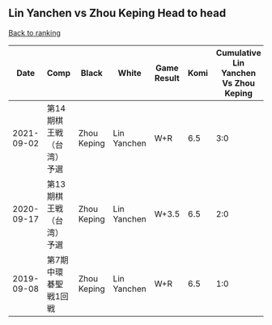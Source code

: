 ## Lin Yanchen vs Zhou Keping Head to head

[Back to ranking](../../index.md)




| **Date** | **Comp** | **Black** | **White** | **Game Result** | **Komi** | **Cumulative Lin Yanchen Vs Zhou Keping** | **Lin Yanchen Streak** | **Zhou Keping Streak** | 
| --- | --- | --- | --- | --- | --- | --- | --- | --- |
| 2021-09-02 | 第14期棋王戦（台湾）予選 | Zhou Keping | Lin Yanchen | W+R | 6.5 | 3:0 | 3 | 0 | 
| 2020-09-17 | 第13期棋王戦（台湾）予選 | Zhou Keping | Lin Yanchen | W+3.5 | 6.5 | 2:0 | 2 | 0 | 
| 2019-09-08 | 第7期中環碁聖戦1回戦 | Zhou Keping | Lin Yanchen | W+R | 6.5 | 1:0 | 1 | 0 |





